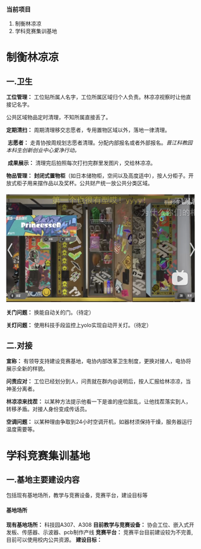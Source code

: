 ### 当前项目

1. 制衡林凉凉
2. 学科竞赛集训基地

# 制衡林凉凉

## 一.卫生

**工位管理：** 工位贴所属人名字，工位所属区域归个人负责。林凉凉视察时让他直接记名字。

公共区域物品定时清理，不知所属直接丢了。

**定期清扫：** 周期清理移交志愿者，专用置物区域以外，落地一律清理。

​	**志愿者：** 走青协按周规划志愿者清理。分配内部报名或者外部报名。*晋江科教园本科生创新创业中心爱净行动。*

​	**成果展示：** 清理完后拍照每次打扫完群里发图片，交给林凉凉。

**物品管理：** **封闭式置物柜**（如日本储物柜，空间以及高度适中），按人分柜子。开放式柜子用来摆作品以及奖杯。公共财产统一放公共分类区域。

![柜子示例](./pic/image1.png)

**关门问题：** 换能自动关的门。（待定）

**关灯问题：** 使用科技手段监控上yolo实现自动开关灯。（待定）

## 二.对接

**宣称：** 有领导支持建设竞赛基地，电协内部改革卫生制度，更换对接人，电协将展示全新的样貌。

**问责应对：** 工位已经划分到人，问责就在群内@说明后，按人汇报给林凉凉，当神圣分离者。

**林凉凉来找茬：** 以某种方法提示他看一下是谁的座位脏乱，让他找茬落实到人，转移矛盾。对接人身份变成传话员。

**空调问题：** 以某种理由争取到24小时空调开机，如器材须保持干燥，服务器运行温度需要等。

# 学科竞赛集训基地

## 一.**基地主要建设内容**

包括现有基地场所，教学与竞赛设备，竞赛平台，建设目标等

#### 基地场所

**现有基地场所：** 科技园A307、A308
**目前教学与竞赛设备：** 协会工位、嵌入式开发板、传感器、示波器、pcb制作产线
**竞赛平台：** 竞赛平台目前建设较为不完善,目前可以使用校内公共资源。
**建设目标：**